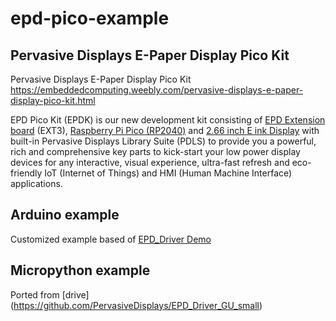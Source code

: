 # epd-pico-example

## Pervasive Displays E-Paper Display Pico Kit

Pervasive Displays E-Paper Display Pico Kit​ https://embeddedcomputing.weebly.com/pervasive-displays-e-paper-display-pico-kit.html

EPD Pico Kit (EPDK) is our new development kit consisting of [EPD Extension board](https://docs.pervasivedisplays.com/epd-usage/extension-kits/ext3-1) (EXT3), [Raspberry Pi Pico (RP2040)](https://www.raspberrypi.com/products/raspberry-pi-pico/) and [2.66 inch E ink Display](https://www.pervasivedisplays.com/product/2-66-e-ink-displays/) with built-in Pervasive Displays Library Suite (PDLS) to provide you a powerful, rich and comprehensive key parts to kick-start your low power display devices for any interactive, visual experience, ultra-fast refresh and eco-friendly IoT (Internet of Things) and HMI (Human Machine Interface) applications.

## Arduino example

Customized example based of [EPD_Driver Demo](https://github.com/PervasiveDisplays/EPD_Driver_GU_small/tree/main/examples/Demo_271)

## Micropython example

Ported from [drive] (https://github.com/PervasiveDisplays/EPD_Driver_GU_small)
